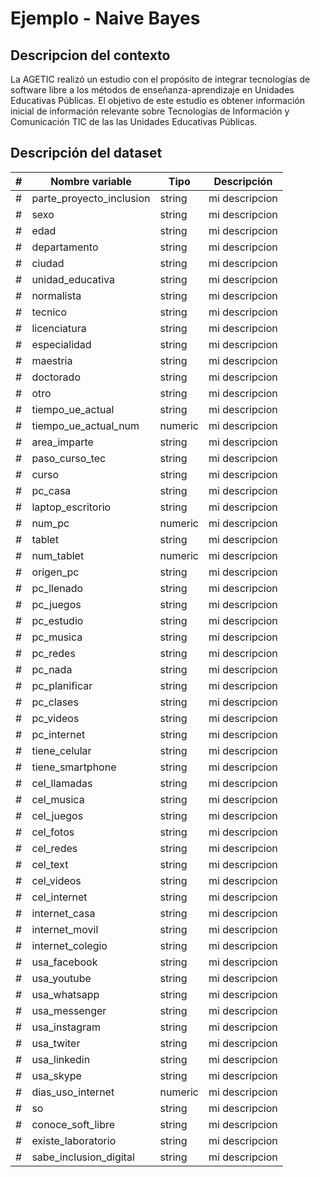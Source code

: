 # Ejemplo - Naive Bayes

## Descripcion del contexto

La AGETIC realizó un estudio con el propósito de integrar tecnologías de software libre a los métodos de enseñanza-aprendizaje en Unidades Educativas Públicas. El objetivo de este estudio es obtener información inicial de información relevante sobre Tecnologías de Información y Comunicación TIC de las las Unidades Educativas Públicas.

## Descripción del dataset
|#|Nombre variable|Tipo|Descripción|
|-----|-------|------|------|
|#|parte_proyecto_inclusion| string| mi descripcion|
|#|sexo|	  string| mi descripcion|
|#|edad|  string| mi descripcion|
|#|departamento|	  string| mi descripcion|
|#|ciudad|	  string| mi descripcion|
|#|unidad_educativa|	  string| mi descripcion|
|#|normalista|	 string| mi descripcion|
|#|tecnico|	 string| mi descripcion|
|#|licenciatura|	 string| mi descripcion|
|#|especialidad|	 string| mi descripcion|
|#|maestria|	 string| mi descripcion|
|#|doctorado|	 string| mi descripcion|
|#|otro|   string| mi descripcion|
|#|tiempo_ue_actual|	 string| mi descripcion|
|#|tiempo_ue_actual_num|	 numeric| mi descripcion|
|#|area_imparte|	 string| mi descripcion|
|#|paso_curso_tec|	 string| mi descripcion|
|#|curso|	 string| mi descripcion|
|#|pc_casa|	 string| mi descripcion|
|#|laptop_escritorio|	 string| mi descripcion|
|#|num_pc|	 numeric| mi descripcion|
|#|tablet|	 string| mi descripcion|
|#|num_tablet|	 numeric| mi descripcion|
|#|origen_pc|	 string| mi descripcion|
|#|pc_llenado|	 string| mi descripcion|
|#|pc_juegos|	 string| mi descripcion|
|#|pc_estudio|	 string| mi descripcion|
|#|pc_musica|	 string| mi descripcion|
|#|pc_redes|	 string| mi descripcion|
|#|pc_nada|	 string| mi descripcion|
|#|pc_planificar|	 string| mi descripcion|
|#|pc_clases|	 string| mi descripcion|
|#|pc_videos|	 string| mi descripcion|
|#|pc_internet|	 string| mi descripcion|
|#|tiene_celular|	 string| mi descripcion|
|#|tiene_smartphone|	 string| mi descripcion|
|#|cel_llamadas|	 string| mi descripcion|
|#|cel_musica|	 string| mi descripcion|
|#|cel_juegos|	 string| mi descripcion|
|#|cel_fotos|	 string| mi descripcion|
|#|cel_redes|	 string| mi descripcion|
|#|cel_text|	 string| mi descripcion|
|#|cel_videos|	 string| mi descripcion|
|#|cel_internet|	 string| mi descripcion|
|#|internet_casa|	 string| mi descripcion|
|#|internet_movil|	 string| mi descripcion|
|#|internet_colegio|	 string| mi descripcion|
|#|usa_facebook|	 string| mi descripcion|
|#|usa_youtube|	 string| mi descripcion|
|#|usa_whatsapp|	 string| mi descripcion|
|#|usa_messenger|	 string| mi descripcion|
|#|usa_instagram|	 string| mi descripcion|
|#|usa_twiter|	 string| mi descripcion|
|#|usa_linkedin|	 string| mi descripcion|
|#|usa_skype|	 string| mi descripcion|
|#|dias_uso_internet|	 numeric| mi descripcion|
|#|so|	 string| mi descripcion|
|#|conoce_soft_libre|	 string| mi descripcion|
|#|existe_laboratorio|	 string| mi descripcion|
|#|sabe_inclusion_digital| string| mi descripcion|

